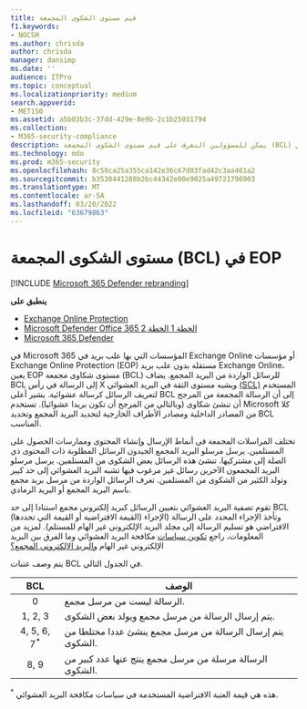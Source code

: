 ```yaml
---
title: قيم مستوى الشكوى المجمعة
f1.keywords:
- NOCSH
ms.author: chrisda
author: chrisda
manager: dansimp
ms.date: ''
audience: ITPro
ms.topic: conceptual
ms.localizationpriority: medium
search.appverid:
- MET150
ms.assetid: a5b03b3c-37dd-429e-8e9b-2c1b25031794
ms.collection:
- M365-security-compliance
description: يمكن للمسؤولين التعرف على قيم مستوى الشكوى المجمعة (BCL) المستخدمة في Exchange Online Protection (EOP).
ms.technology: mdo
ms.prod: m365-security
ms.openlocfilehash: 8c50ca25a355ca142e36c67d03fad42c3aa461a2
ms.sourcegitcommit: b3530441288b2bc44342e00e9025a49721796903
ms.translationtype: MT
ms.contentlocale: ar-SA
ms.lasthandoff: 03/20/2022
ms.locfileid: "63679863"
---
```

# <a name="bulk-complaint-level-bcl-in-eop"></a>مستوى الشكوى المجمعة (BCL) في EOP

[!INCLUDE [Microsoft 365 Defender rebranding](../includes/microsoft-defender-for-office.md)]

**ينطبق على**
- [Exchange Online Protection](exchange-online-protection-overview.md)
- [Microsoft Defender Office 365 الخطة 1 الخطة 2](defender-for-office-365.md)
- [Microsoft 365 Defender](../defender/microsoft-365-defender.md)

في Microsoft 365 المؤسسات التي بها علب بريد في Exchange Online أو مؤسسات Exchange Online Protection (EOP) مستقلة بدون علب بريد Exchange Online، يعين EOP مستوى شكاوى مجمعة (BCL) للرسائل الواردة من البريد المجمع. يضاف BCL إلى الرسالة في رأس X ويشبه مستوى الثقة في البريد العشوائي [(SCL)](spam-confidence-levels.md) المستخدم لتعريف الرسائل كرسالة عشوائية. يشير أعلى BCL إلى أن الرسالة المجمعة من المرجح أن تنشئ شكاوى (وبالتالي من المرجح أن تكون بريدا عشوائيا). تستخدم Microsoft كلا من المصادر الداخلية ومصادر  الأطراف الخارجية لتحديد البريد المجمع وتحديد BCL المناسب.

تختلف المراسلات المجمعة في أنماط الإرسال وإنشاء المحتوى وممارسات الحصول على المستلمين. يرسل مرسلو البريد المجمع الجيدون الرسائل المطلوبة ذات المحتوى ذي الصلة إلى مشتركيها. تنشئ هذه الرسائل بعض الشكوى من المستلمين. يرسل مرسلو البريد المجمعون الآخرين رسائل غير مرغوب فيها تشبه البريد العشوائي إلى حد كبير وتولد الكثير من الشكوى من المستلمين. تعرف الرسائل الواردة من مرسل بريد مجمع باسم البريد المجمع أو البريد الرمادي.

 تقوم تصفية البريد العشوائي بتعيين الرسائل  كبريد إلكتروني مجمع استنادا إلى حد BCL (القيمة الافتراضية أو القيمة التي تحددها) وتأخذ الإجراء المحدد على الرسالة (الإجراء الافتراضي هو تسليم الرسالة إلى مجلد البريد الإلكتروني غير الهام للمستلم). لمزيد من المعلومات، راجع [تكوين سياسات](configure-your-spam-filter-policies.md) مكافحة البريد العشوائي وما الفرق بين البريد الإلكتروني غير الهام [والبريد الإلكتروني المجمع؟](what-s-the-difference-between-junk-email-and-bulk-email.md)

يتم وصف عتبات BCL في الجدول التالي.

|BCL|الوصف|
|:---:|---|
|0|الرسالة ليست من مرسل مجمع.|
|1, 2, 3|يتم إرسال الرسالة من مرسل مجمع ويولد بعض الشكوى.|
|4, 5, 6, 7<sup>\*</sup>|يتم إرسال الرسالة من مرسل مجمع ينشئ عددا مختلطا من الشكوى.|
|8, 9|الرسالة مرسلة من مرسل مجمع ينتج عنها عدد كبير من الشكوى.|

<sup>\*</sup> هذه هي قيمة العتبة الافتراضية المستخدمة في سياسات مكافحة البريد العشوائي.
